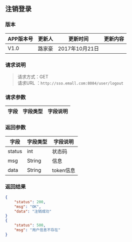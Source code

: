 ## 注销登录
> 

### 版本
APP版本号|更新人|更新时间|更新内容
---|---|---|---
V1.0|路家豪|2017年10月21日|

### 请求说明
> 请求方式：GET<br>
请求URL ：`http://sso.emall.com:8084/user/logout`

### 请求参数
字段|字段类型|字段说明
---|---|---

### 返回参数
字段  |字段类型   |字段说明
---|---|---
status  |int |状态码
msg  |String |信息
data  |String |token信息


### 返回结果
```json
{
    "status": 200,
    "msg": "OK",
    "data": "注销成功"
}
{
    "status": 500,
    "msg": "用户信息不存在"
}
``` 
